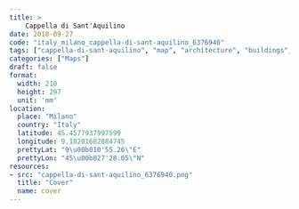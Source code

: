 ```yaml
---
title: > 
    Cappella di Sant'Aquilino
date: 2018-09-27
code: "italy_milano_cappella-di-sant-aquilino_6376940"
tags: ["cappella-di-sant-aquilino", "map", "architecture", "buildings", "Milano", "Italy"]
categories: ["Maps"]
draft: false
format:
  width: 210
  height: 297
  unit: 'mm'
location:
  place: "Milano"
  country: "Italy"
  latitude: 45.4577937997599
  longitude: 9.18201682884745
  prettyLat: "9\u00b010'55.26\"E"
  prettyLon: "45\u00b027'28.05\"N"
resources:
- src: "cappella-di-sant-aquilino_6376940.png"
  title: "Cover"
  name: cover
---
```

